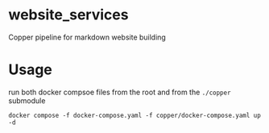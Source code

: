 # website_services
Copper pipeline for markdown website building

# Usage

run both docker compsoe files from the root and from the `./copper` submodule

```shell
docker compose -f docker-compose.yaml -f copper/docker-compose.yaml up -d
```
